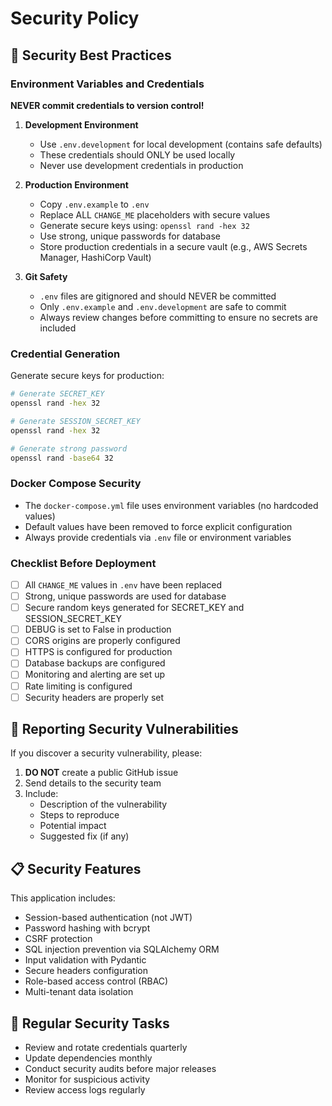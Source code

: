 # Security Policy

## 🔐 Security Best Practices

### Environment Variables and Credentials

**NEVER commit credentials to version control!**

1. **Development Environment**
   - Use `.env.development` for local development (contains safe defaults)
   - These credentials should ONLY be used locally
   - Never use development credentials in production

2. **Production Environment**
   - Copy `.env.example` to `.env`
   - Replace ALL `CHANGE_ME` placeholders with secure values
   - Generate secure keys using: `openssl rand -hex 32`
   - Use strong, unique passwords for database
   - Store production credentials in a secure vault (e.g., AWS Secrets Manager, HashiCorp Vault)

3. **Git Safety**
   - `.env` files are gitignored and should NEVER be committed
   - Only `.env.example` and `.env.development` are safe to commit
   - Always review changes before committing to ensure no secrets are included

### Credential Generation

Generate secure keys for production:

```bash
# Generate SECRET_KEY
openssl rand -hex 32

# Generate SESSION_SECRET_KEY
openssl rand -hex 32

# Generate strong password
openssl rand -base64 32
```

### Docker Compose Security

- The `docker-compose.yml` file uses environment variables (no hardcoded values)
- Default values have been removed to force explicit configuration
- Always provide credentials via `.env` file or environment variables

### Checklist Before Deployment

- [ ] All `CHANGE_ME` values in `.env` have been replaced
- [ ] Strong, unique passwords are used for database
- [ ] Secure random keys generated for SECRET_KEY and SESSION_SECRET_KEY
- [ ] DEBUG is set to False in production
- [ ] CORS origins are properly configured
- [ ] HTTPS is configured for production
- [ ] Database backups are configured
- [ ] Monitoring and alerting are set up
- [ ] Rate limiting is configured
- [ ] Security headers are properly set

## 🚨 Reporting Security Vulnerabilities

If you discover a security vulnerability, please:

1. **DO NOT** create a public GitHub issue
2. Send details to the security team
3. Include:
   - Description of the vulnerability
   - Steps to reproduce
   - Potential impact
   - Suggested fix (if any)

## 📋 Security Features

This application includes:

- Session-based authentication (not JWT)
- Password hashing with bcrypt
- CSRF protection
- SQL injection prevention via SQLAlchemy ORM
- Input validation with Pydantic
- Secure headers configuration
- Role-based access control (RBAC)
- Multi-tenant data isolation

## 🔄 Regular Security Tasks

- Review and rotate credentials quarterly
- Update dependencies monthly
- Conduct security audits before major releases
- Monitor for suspicious activity
- Review access logs regularly